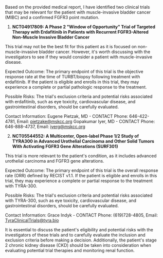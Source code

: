 Based on the provided medical report, I have identified two clinical trials that may be relevant for the patient with muscle-invasive bladder cancer (MIBC) and a confirmed FGFR3 point mutation.

1. **NCT04917809: A Phase 2 "Window of Opportunity" Trial of Targeted Therapy with Erdafitinib in Patients with Recurrent FGFR3-Altered Non-Muscle Invasive Bladder Cancer**

This trial may not be the best fit for this patient as it is focused on non-muscle-invasive bladder cancer. However, it's worth discussing with the investigators to see if they would consider a patient with muscle-invasive disease.

Expected Outcome: The primary endpoint of this trial is the objective response rate at the time of TURBT/biopsy following treatment with erdafitinib. If the patient is eligible and enrolls in this trial, they may experience a complete or partial pathologic response to the treatment.

Possible Risks: The trial's exclusion criteria and potential risks associated with erdafitinib, such as eye toxicity, cardiovascular disease, and gastrointestinal disorders, should be carefully evaluated.

Contact Information:
Eugene Pietzak, MD - CONTACT
Phone: 646-422-4781, Email: pietzake@mskcc.org
Gopakumar Iyer, MD - CONTACT
Phone: 646-888-4737, Email: iyerg@mskcc.org

2. **NCT05544552: A Multicenter, Open-label Phase 1/2 Study of TYRA300 in Advanced Urothelial Carcinoma and Other Solid Tumors With Activating FGFR3 Gene Alterations (SURF301)**

This trial is more relevant to the patient's condition, as it includes advanced urothelial carcinoma and FGFR3 gene alterations.

Expected Outcome: The primary endpoint of this trial is the overall response rate (ORR) defined by RECIST v1.1. If the patient is eligible and enrolls in this trial, they may experience a complete or partial response to the treatment with TYRA-300.

Possible Risks: The trial's exclusion criteria and potential risks associated with TYRA-300, such as eye toxicity, cardiovascular disease, and gastrointestinal disorders, should be carefully evaluated.

Contact Information:
Grace Indyk - CONTACT
Phone: (619)728-4805, Email: TyraClinicalTrials@tyra.bio

It is essential to discuss the patient's eligibility and potential risks with the investigators of these trials and to carefully evaluate the inclusion and exclusion criteria before making a decision. Additionally, the patient's stage 2 chronic kidney disease (CKD) should be taken into consideration when evaluating potential trial therapies and monitoring renal function.